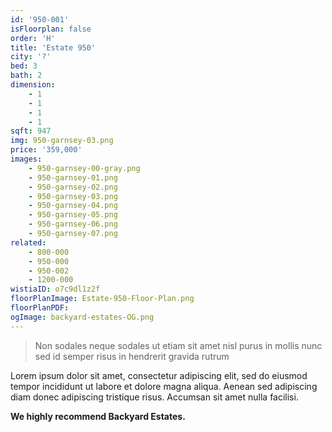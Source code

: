 ```yaml
---
id: '950-001'
isFloorplan: false
order: 'H'
title: 'Estate 950'
city: '?'
bed: 3
bath: 2
dimension:
    - 1
    - 1
    - 1
    - 1
sqft: 947
img: 950-garnsey-03.png
price: '359,000'
images:
    - 950-garnsey-00-gray.png
    - 950-garnsey-01.png
    - 950-garnsey-02.png
    - 950-garnsey-03.png
    - 950-garnsey-04.png
    - 950-garnsey-05.png
    - 950-garnsey-06.png
    - 950-garnsey-07.png
related:
    - 800-000
    - 950-000
    - 950-002
    - 1200-000
wistiaID: o7c9dl1z2f
floorPlanImage: Estate-950-Floor-Plan.png
floorPlanPDF:
ogImage: backyard-estates-OG.png
---
```


> Non sodales neque sodales ut etiam sit amet nisl purus in mollis nunc sed id semper risus in hendrerit gravida rutrum

Lorem ipsum dolor sit amet, consectetur adipiscing elit, sed do eiusmod tempor incididunt ut labore et dolore magna aliqua. Aenean sed adipiscing diam donec adipiscing tristique risus. Accumsan sit amet nulla facilisi.

**We highly recommend Backyard Estates.**
